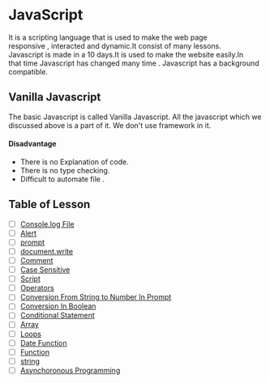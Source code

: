 # JavaScript
It is a scripting language that is used to make the web page  
responsive , interacted and dynamic.It consist of many lessons. <br>
Javascript is made in a 10 days.It is used to  make the website easily.In <br>
that time Javascript has changed many time . Javascript has a 
background compatible.
## Vanilla Javascript 
The basic Javascript is called Vanilla Javascript. All the javascript which we discussed 
above is a part of it. We don't use framework in it. 
#### Disadvantage
- There is no Explanation of code.
- There is no type checking.
- Difficult to automate file . 


## Table of Lesson 
- [ ] [Console.log File ](003-console-log.js)
- [ ] [Alert](002-alert.js)
- [ ] [prompt](004-prompt.js)
- [ ] [document.write](005-document-write.js)
- [ ] [Comment](006-comment.js)
- [ ] [Case Sensitive](007-case-sensitive.js)
- [ ] [Script](008-script.js)
- [ ] [Operators](https://github.com/Abdullah90-ty/Learning_JavaScript/tree/main/008-Operator)
- [ ] [Conversion From String to Number In Prompt](https://github.com/Abdullah90-ty/Learning_JavaScript/tree/main/009-Conversion-string-to-num)
- [ ] [Conversion In Boolean](https://github.com/Abdullah90-ty/Learning_JavaScript/tree/main/010-Conversion-in-Boolean)
- [ ] [Conditional Statement](https://github.com/Abdullah90-ty/Learning_JavaScript/tree/main/011-Conditional-statement)
- [ ] [Array](https://github.com/Abdullah90-ty/Learning_JavaScript/tree/main/012-Array)
- [ ] [Loops](https://github.com/Abdullah90-ty/Learning_JavaScript/tree/main/014-Loops)
- [ ] [Date Function](https://github.com/Abdullah90-ty/Learning_JavaScript/tree/main/013-Date-function)
- [ ] [Function](https://github.com/Abdullah90-ty/Learning_JavaScript/tree/main/015-Function)
- [ ] [string](https://github.com/Abdullah90-ty/Learning_JavaScript/tree/main/016-string)
- [ ] [Asynchoronous Programming](https://github.com/Abdullah90-ty/Learning_JavaScript/tree/main/017-Asynchorous-Programming)

